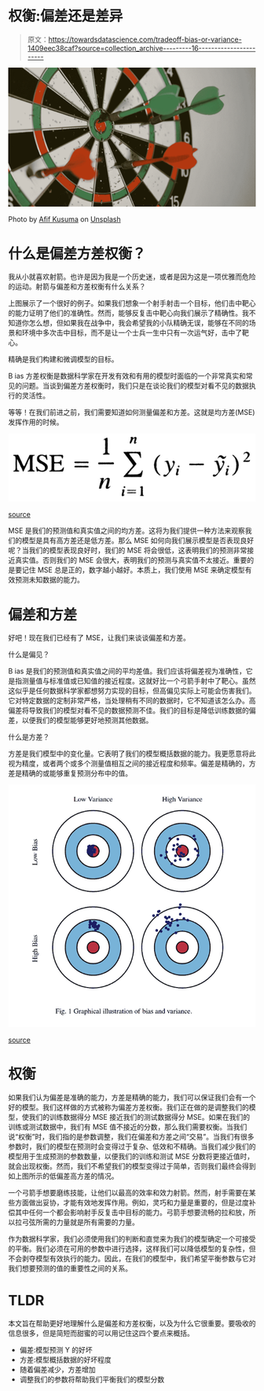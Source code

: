 # 权衡:偏差还是差异

> 原文：<https://towardsdatascience.com/tradeoff-bias-or-variance-1409eec38caf?source=collection_archive---------16----------------------->

![](img/91e9d4d21f998185d8fa057514d06cee.png)

Photo by [Afif Kusuma](https://unsplash.com/@javaistan?utm_source=medium&utm_medium=referral) on [Unsplash](https://unsplash.com?utm_source=medium&utm_medium=referral)

# 什么是偏差方差权衡？

我从小就喜欢射箭。也许是因为我是一个历史迷，或者是因为这是一项优雅而危险的运动。射箭与偏差和方差权衡有什么关系？

上图展示了一个很好的例子。如果我们想象一个射手射击一个目标，他们击中靶心的能力证明了他们的准确性。然而，能够反复击中靶心向我们展示了精确性。我不知道你怎么想，但如果我在战争中，我会希望我的小队精确无误，能够在不同的场景和环境中多次击中目标，而不是让一个士兵一生中只有一次运气好，击中了靶心。

精确是我们构建和微调模型的目标。

B ias 方差权衡是数据科学家在开发有效和有用的模型时面临的一个非常真实和常见的问题。当谈到偏差方差权衡时，我们只是在谈论我们的模型对看不见的数据执行的灵活性。

等等！在我们前进之前，我们需要知道如何测量偏差和方差。这就是均方差(MSE)发挥作用的时候。

![](img/64d67331c2967f9fb5004204b034f415.png)

[source](https://www.freecodecamp.org/news/machine-learning-mean-squared-error-regression-line-c7dde9a26b93/)

MSE 是我们的预测值和真实值之间的均方差。这将为我们提供一种方法来观察我们的模型是具有高方差还是低方差。那么 MSE 如何向我们展示模型是否表现良好呢？当我们的模型表现良好时，我们的 MSE 将会很低，这表明我们的预测非常接近真实值。否则我们的 MSE 会很大，表明我们的预测与真实值不太接近。重要的是要记住 MSE 总是正的，数字越小越好。本质上，我们使用 MSE 来确定模型有效预测未知数据的能力。

# 偏差和方差

好吧！现在我们已经有了 MSE，让我们来谈谈偏差和方差。

什么是偏见？

B ias 是我们的预测值和真实值之间的平均差值。我们应该将偏差视为准确性，它是指测量值与标准值或已知值的接近程度。这就好比一个弓箭手射中了靶心。虽然这似乎是任何数据科学家都想努力实现的目标，但高偏见实际上可能会伤害我们。它对特定数据的定制非常严格，当处理稍有不同的数据时，它不知道该怎么办。高偏差将导致我们的模型对看不见的数据预测不佳。我们的目标是降低训练数据的偏差，以便我们的模型能够更好地预测其他数据。

什么是方差？

方差是我们模型中的变化量。它表明了我们的模型概括数据的能力。我更愿意将此视为精度，或者两个或多个测量值相互之间的接近程度和频率。偏差是精确的，方差是精确的或能够重复预测分布中的值。

![](img/68b9004ca99a96fe8306d2a6e853c2d4.png)

[source](https://nealanalytics.com/wp-content/uploads/2016/11/)

# 权衡

如果我们认为偏差是准确的能力，方差是精确的能力，我们可以保证我们会有一个好的模型。我们这样做的方式被称为偏差方差权衡。我们正在做的是调整我们的模型，使我们的训练数据得分 MSE 接近我们的测试数据得分 MSE。如果在我们的训练或测试数据中，我们有 MSE 值不接近的分数，那么我们需要权衡。当我们说“权衡”时，我们指的是参数调整，我们在偏差和方差之间“交易”。当我们有很多参数时，我们的模型在预测时会变得过于复杂、低效和不精确。当我们减少我们的模型用于生成预测的参数数量，以便我们的训练和测试 MSE 分数将更接近值时，就会出现权衡。然而，我们不希望我们的模型变得过于简单，否则我们最终会得到如上图所示的低偏差高方差的情况。

一个弓箭手想要磨练技能，让他们以最高的效率和效力射箭。然而，射手需要在某些方面做出妥协，才能有效地发挥作用。例如，灵巧和力量是重要的，但是过度补偿其中任何一个都会影响射手反复击中目标的能力。弓箭手想要流畅的拉和放，所以拉弓弦所需的力量就是所有需要的力量。

作为数据科学家，我们必须使用我们的判断和直觉来为我们的模型确定一个可接受的平衡。我们必须在可用的参数中进行选择，这样我们可以降低模型的复杂性，但不会剥夺模型有效执行的能力。因此，在我们的模型中，我们希望平衡参数与它对我们想要预测的值的重要性之间的关系。

# TLDR

本文旨在帮助更好地理解什么是偏差和方差权衡，以及为什么它很重要。要吸收的信息很多，但是简短而甜蜜的可以用记住这四个要点来概括。

*   偏差:模型预测 Y 的好坏
*   方差:模型概括数据的好坏程度
*   随着偏差减少，方差增加
*   调整我们的参数将帮助我们平衡我们的模型分数